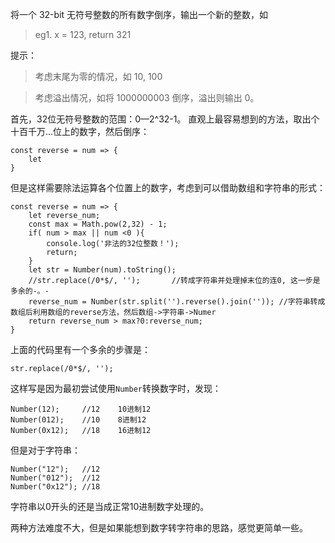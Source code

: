 将一个 32-bit 无符号整数的所有数字倒序，输出一个新的整数，如

>eg1. x = 123, return 321


提示：
>考虑末尾为零的情况，如 10, 100

>考虑溢出情况，如将 1000000003 倒序，溢出则输出 0。

首先，32位无符号整数的范围：0—2^32-1。
直观上最容易想到的方法，取出个十百千万...位上的数字，然后倒序：

	const reverse = num => {
        let
	}

但是这样需要除法运算各个位置上的数字，考虑到可以借助数组和字符串的形式：

	const reverse = num => {
	    let reverse_num;
        const max = Math.pow(2,32) - 1;
        if( num > max || num <0 ){
            console.log('非法的32位整数！');
            return;
        }
        let str = Number(num).toString();
        //str.replace(/0*$/, '');		//转成字符串并处理掉末位的连0, 这一步是多余的-。-
        reverse_num = Number(str.split('').reverse().join(''));	//字符串转成数组后利用数组的reverse方法，然后数组->字符串->Numer
	    return reverse_num > max?0:reverse_num;
	}

上面的代码里有一个多余的步骤是：

    str.replace(/0*$/, '');
这样写是因为最初尝试使用`Number`转换数字时，发现：

    Number(12);     //12    10进制12
    Number(012);    //10    8进制12
    Number(0x12);   //18    16进制12
但是对于字符串：

    Number("12");   //12
    Number("012");  //12
    Number("0x12"); //18
字符串以0开头的还是当成正常10进制数字处理的。

两种方法难度不大，但是如果能想到数字转字符串的思路，感觉更简单一些。
